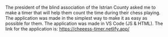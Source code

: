 The president of the blind association of the Istrian County asked me to make a timer that will help them count the time during their chess playing. The application was made in the simplest way to make it as easy as possible for them. The application was made in VS Code (JS & HTML). The link for the application is: https://cheeess-timer.netlify.app/

